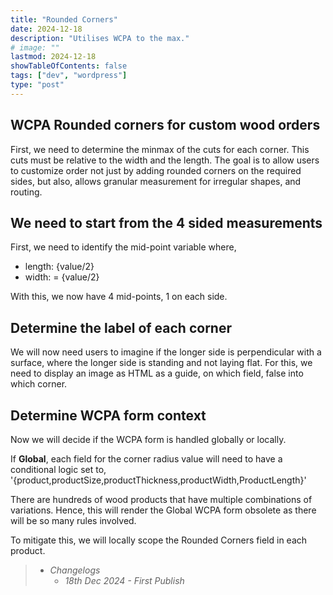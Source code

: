 ```yaml
---
title: "Rounded Corners"
date: 2024-12-18
description: "Utilises WCPA to the max."
# image: ""
lastmod: 2024-12-18
showTableOfContents: false
tags: ["dev", "wordpress"]
type: "post"
---
```


## WCPA Rounded corners for custom wood orders

First, we need to determine the minmax of the cuts for each corner. This cuts must be relative to the width and the length.
The goal is to allow users to customize order not just by adding rounded corners on the required sides, but also, allows granular measurement for irregular shapes, and routing.

## We need to start from the 4 sided measurements

First, we need to identify the mid-point variable where,

- length: {value/2}
- width: = {value/2}

With this, we now have 4 mid-points, 1 on each side.

## Determine the label of each corner

We will now need users to imagine if the longer side is perpendicular with a surface, where the longer side is standing and not laying flat.
For this, we need to display an image as HTML as a guide, on which field, false into which corner.

## Determine WCPA form context

Now we will decide if the WCPA form is handled globally or locally.

If **Global**, each field for the corner radius value will need to have a conditional logic set to, '{product,productSize,productThickness,productWidth,ProductLength}'

There are hundreds of wood products that have multiple combinations of variations. Hence, this will render the Global WCPA form obsolete as there will be so many rules involved.

To mitigate this, we will locally scope the Rounded Corners field in each product.

> - *Changelogs*
>   - *18th Dec 2024 - First Publish*
